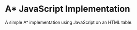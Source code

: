 A* JavaScript Implementation
============================

A simple A* implementation using JavaScript on an HTML table.
